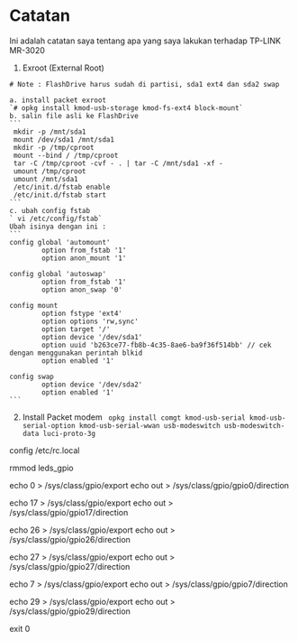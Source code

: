 # Catatan
Ini adalah catatan saya tentang apa yang saya lakukan terhadap TP-LINK MR-3020

1. Exroot (External Root)

`# Note : FlashDrive harus sudah di partisi, sda1 ext4 dan sda2 swap`

	a. install packet exroot
	`# opkg install kmod-usb-storage kmod-fs-ext4 block-mount`
	b. salin file asli ke FlashDrive
	```
	 mkdir -p /mnt/sda1
	 mount /dev/sda1 /mnt/sda1
	 mkdir -p /tmp/cproot
	 mount --bind / /tmp/cproot
	 tar -C /tmp/cproot -cvf - . | tar -C /mnt/sda1 -xf -
	 umount /tmp/cproot
	 umount /mnt/sda1
	 /etc/init.d/fstab enable
	 /etc/init.d/fstab start
	```
	c. ubah config fstab
	` vi /etc/config/fstab`
	Ubah isinya dengan ini :
	```
	config global 'automount'
        	option from_fstab '1'
        	option anon_mount '1'

	config global 'autoswap'
        	option from_fstab '1'
        	option anon_swap '0'

	config mount
        	option fstype 'ext4'
        	option options 'rw,sync'
        	option target '/'
        	option device '/dev/sda1'
        	option uuid 'b263ce77-fb8b-4c35-8ae6-ba9f36f514bb' // cek dengan menggunakan perintah blkid
        	option enabled '1'

	config swap
        	option device '/dev/sda2'
        	option enabled '1'
	```

2. Install Packet modem
` opkg install comgt kmod-usb-serial kmod-usb-serial-option kmod-usb-serial-wwan usb-modeswitch usb-modeswitch-data luci-proto-3g`


config /etc/rc.local

rmmod leds_gpio

echo 0 > /sys/class/gpio/export
echo out > /sys/class/gpio/gpio0/direction

echo 17 > /sys/class/gpio/export
echo out > /sys/class/gpio/gpio17/direction

echo 26 > /sys/class/gpio/export
echo out > /sys/class/gpio/gpio26/direction

echo 27 > /sys/class/gpio/export
echo out > /sys/class/gpio/gpio27/direction

echo 7 > /sys/class/gpio/export
echo out > /sys/class/gpio/gpio7/direction

echo 29 > /sys/class/gpio/export
echo out > /sys/class/gpio/gpio29/direction

exit 0
